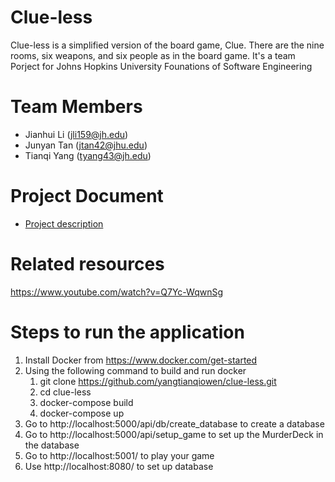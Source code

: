 # Clue-less
Clue-less is a simplified version of the board game, Clue. There are the nine rooms, six weapons, and six people as in the board game. It's a team Porject for Johns Hopkins University Founations of Software Engineering 

# Team Members
- Jianhui Li (jli159@jh.edu)
- Junyan Tan (jtan42@jhu.edu)
- Tianqi Yang (tyang43@jh.edu)

# Project Document
- [Project description](https://drive.google.com/drive/u/0/folders/1gE9GEivgcxBHGKukTApNiZKdNTw_P3L9)

# Related resources
https://www.youtube.com/watch?v=Q7Yc-WqwnSg

# Steps to run the application

1) Install Docker from https://www.docker.com/get-started
2) Using the following command to build and run docker
    1. git clone https://github.com/yangtianqiowen/clue-less.git
    2. cd clue-less
    3. docker-compose build
    4. docker-compose up
3) Go to http://localhost:5000/api/db/create_database to create a database 
4) Go to http://localhost:5000/api/setup_game to set up the MurderDeck in the database
5) Go to http://localhost:5001/ to play your game 
6) Use http://localhost:8080/ to set up database
